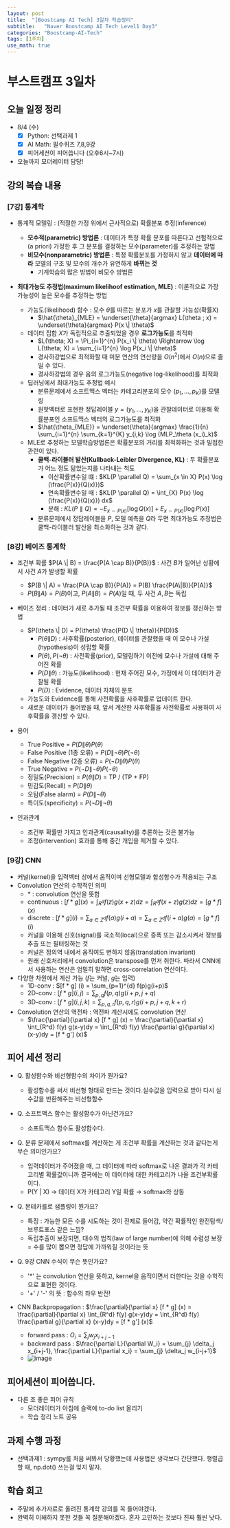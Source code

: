 ```yaml
---
layout: post
title:  "[Boostcamp AI Tech] 3일차 학습정리"
subtitle:   "Naver Boostcamp AI Tech Level1 Day3"
categories: "Boostcamp-AI-Tech"
tags: [1주차]
use_math: true
---
```


# 부스트캠프 3일차

## 오늘 일정 정리

* 8/4 (수)
  - [x] Python: 선택과제 1
  - [x] AI Math: 필수퀴즈 7,8,9강
  - [x] 피어세션이 피어씁니다 (오후6시~7시)
* 오늘까지 모더레이터 담당!

## 강의 복습 내용

### [7강] 통계학

* 통계적 모델링 : (적절한 가정 위에서 근사적으로) 확률분포 추정(inference)
  * **모수적(parametric) 방법론** : 데이터가 특정 확률 분포를 따른다고 선험적으로(a priori) 가정한 후 그 분포를 결정하는 모수(parameter)를 추정하는 방법
  * **비모수(nonparametric) 방법론** : 특정 확률분포를 가정하지 않고 **데이터에 따라** 모델의 구조 및 모수의 개수가 유연하게 **바뀌는 것**
    * 기계학습의 많은 방법이 비모수 방법론
  
* **최대가능도 추정법(maximum likelihoof estimation, MLE)** : 이론적으로 가장 가능성이 높은 모수를 추정하는 방법
  * 가능도(likelihood) 함수 : 모수 $\theta$를 따르는 분포가 $x$를 관찰할 가능성(확률X)
    * $\hat{\theta}_{MLE} = \underset{\theta}{argmax} L(\theta ; x) = \underset{\theta}{argmax} P(x \| \theta)$​
  * 데이터 집합 $X$가 독립적으로 추출되었을 경우 **로그가능도**를 최적화
    * $L(\theta; X) = \Pi_{i=1}^{n} P(x_i \| \theta) \Rightarrow \log L(\theta; X) = \sum_{i=1}^{n} \log P(x_i \| \theta)$
    * 경사하강법으로 최적화할 때 미분 연산의 연산량을 $O(n^2)$에서 $O(n)$으로 줄일 수 있다.
    * 경사하강법의 경우 음의 로그가능도(negative log-likelihood)를 최적화
  * 딥러닝에서 최대가능도 추정법 예시
    * 분류문제에서 소프트맥스 벡터는 카테고리분포의 모수 ($p_1, ..., p_K$)를 모델링
    * 원핫벡터로 표현한 정답레이블 $y = (y_1, ..., y_K)$​을 관찰데이터로 이용해 확률분포인 소프트맥스 벡터의 로그가능도를 최적화
    * $\hat{\theta_{MLE}} = \underset{\theta}{argmax} \frac{1}{n} \sum_{i=1}^{n} \sum_{k=1}^{K} y_{i,k} \log (MLP_\theta (x_i)_k)$
  * MLE로 추정하는 모델학습방법론은 확률분포의 거리를 최적화하는 것과 밀접한 관련이 있다.
    * **쿨백-라이블러 발산(Kullback-Leibler Divergence, KL)** : 두 확률분포가 어느 정도 닮았는지를 나타내는 척도
      * 이산확률변수일 떄 : $KL(P \parallel Q) = \sum_{x \in X} P(x) \log (\frac{P(x)}{Q(x)})$
      * 연속확률변수일 때 : $KL(P \parallel Q) = \int_{X} P(x) \log (\frac{P(x)}{Q(x)}) dx$
      * 분해 : $KL(P \parallel Q) = - E_{x \sim P(x)} [\log Q(x)] + E_{x \sim P(x)} [\log P(x)]$
    * 분류문제에서 정답레이블을 $P$​, 모델 예측을 $Q$​​라 두면 최대가능도 추정법은 쿨백-라이블러 발산을 최소화하는 것과 같다. 


### [8강] 베이즈 통계학

* 조건부 확률 $P(A \| B) = \frac{P(A \cap B)}{P(B)}$​ : 사건 $B$​가 일어난 상황에서 사건 $A$​​가 발생할 확률
  * $P(B \| A) = \frac{P(A \cap B)}{P(A)} = P(B) \frac{P(A\|B)}{P(A)}$​
  * $P(B \| A) = P(B)$이고, $P(A \| B) = P(A)$일 때, 두 사건 $A, B$는 독립

* 베이즈 정리 : 데이터가 새로 추가될 때 조건부 확률을 이용하여 정보를 갱신하는 방법
  * $P(\theta \| D) = P(\theta) \frac{P(D \| \theta)}{P(D)}$
    * $P(\theta \| D)$​​ : 사후확률(posterior), 데이터를 관찰했을 때 이 모수나 가설(hypothesis)이 성립할 확률
    * $P(\theta), P(\neg \theta)$ : 사전확률(prior), 모델링하기 이전에 모수나 가설에 대해 주어진 확률
    * $P(D \| \theta)$​​ : 가능도(likelihood) : 현재 주어진 모수, 가정에서 이 데이터가 관찰될 확률
    * $P(D)$ : Evidence, 데이터 자체의 분포
  * 가능도와 Evidence를 통해 사전확률을 사후확률로 업데이트 한다.
  * 새로운 데이터가 들어왔을 때, 앞서 계산한 사후확률을 사전확률로 사용하여 사후확률을 갱신할 수 있다.

* 용어
  * True Positive = $P(D \| \theta) P(\theta)$
  * False Positive (1종 오류) = $P(D \| \neg \theta) P(\neg \theta)$
  * False Negative (2종 오류) = $P(\neg D \| \theta) P(\theta)$
  * True Negative = $P(\neg D \| \neg \theta) P(\neg \theta)$
  * 정밀도(Precision) = $P(\theta \| D)$​​ = TP / (TP + FP)
  * 민감도(Recall) = $P(D \| \theta)$
  * 오탐(False alarm) = $P(D \| \neg \theta)$
  * 특이도(specificity) = $P(\neg D \| \neg \theta)$​

* 인과관계
  * 조건부 확률만 가지고 인과관계(causality)를 추론하는 것은 불가능
  * 조정(intervention) 효과를 통해 중간 개입을 제거할 수 있다.

### [9강] CNN
* 커널(kernel)을 입력벡터 상에서 움직이며 선형모델과 합성함수가 적용되는 구조
* Convolution 연산의 수학적인 의미
  * $*$ : convolution 연산을 뜻함
  * continuous : $[f * g] (x) = \int_{R^d} f(z)g(x+z)dz = \int_{R^d} f(x+z)g(z)dz = [g * f] (x)$​
  * discrete : $[f * g] (i) = \sum_{a \in Z^d} f(a)g(i+a) = \sum_{a \in Z^d} f(i + a)g(a) = [g * f] (i)$
  * 커널을 이용해 신호(signal)를 국소적(local)으로 증폭 또는 감소시켜서 정보를 추출 또는 필터링하는 것
  * 커널은 정의역 내에서 움직여도 변하지 않음(translation invariant)
  * 원래 신호처리에서 convolution은 transpose를 먼저 취한다. 따라서 CNN에서 사용하는 연산은 엄밀히 말하면 cross-correlation 연산이다.
* 다양한 차원에서 계산 가능 ($f$는 커널, $g$는 입력)
  * 1D-conv : $[f * g] (i) = \sum_{p=1}^{d} f(p)g(i+p)$
  * 2D-conv : $[f * g] (i, j) = \sum_{p, q} f(p, q)g(i+p, j+q)$
  * 3D-conv : $[f * g] (i, j, k) = \sum_{p, q, r} f(p, q, r)g(i+p, j+q, k+r)$
* Convolution 연산의 역전파 : 역전파 계산시에도 convolution 연산
  * $\frac{\partial}{\partial x} [f * g] (x) = \frac{\partial}{\partial x} \int_{R^d} f(y) g(x-y)dy = \int_{R^d} f(y) \frac{\partial g}{\partial x} (x-y)dy = [f * g'] (x)$​

## 피어 세션 정리

* Q. 활성함수와 비선형함수의 차이가 뭔가요?
  * 활성함수를 써서 비선형 형태로 만드는 것이다.실수값을 입력으로 받아 다시 실수값을 반환해주는 비선형함수

* Q. 소프트맥스 함수는 활성함수가 아닌건가요?
  * 소프트맥스 함수도 활성함수다.

* Q. 분류 문제에서 softmax를 계산하는 게 조건부 확률을 계산하는 것과 같다는게 무슨 의미인가요?
  * 입력데이터가 주어졌을 때, 그 데이터에 따라 softmax로 나온 결과가 각 카테고리별 확률값이니까 결국에는 이 데이터에 대한 카테고리가 나올 조건부확률이다.
  * P(Y \| X) → 데이터 X가 카테고리 Y일 확률 → softmax와 상동

* Q. 몬테카를로 샘플링이 뭔가요?
  * 특징 : 가능한 모든 수를 시도하는 것이 전제로 들어감, 약간 확률적인 완전탐색/브루트포스 같은 느낌?
  * 독립추출이 보장되면, 대수의 법칙(law of large number)에 의해 수렴성 보장 = 수를 많이 뽑으면 정답에 가까워질 것이라는 뜻

* Q. 9강 CNN 수식이 무슨 뜻인가요?
  * '*' 는 convolution 연산을 뜻하고, kernel을 움직이면서 더한다는 것을 수학적으로 표현한 것이다.
  * '+' / '-' 의 뜻 : 함수의 좌우 반전!

* CNN Backpropagation : $\frac{\partial}{\partial x} [f * g] (x) = \frac{\partial}{\partial x} \int_{R^d} f(y) g(x-y)dy = \int_{R^d} f(y) \frac{\partial g}{\partial x} (x-y)dy = [f * g'] (x)$
  * forward pass : $O_i = \sum_{j} w_j x_{i+j-1}$
  * backward pass : $\frac{\partial L}{\partial W_i} = \sum_{j} \delta_j x_{i+j-1}, \frac{\partial L}{\partial x_i} = \sum_{j} \delta_j w_{i-j+1}$​​
  * ![image](https://user-images.githubusercontent.com/35680202/128604387-2be5b830-65d3-4c86-bb14-07a2ff97477c.png)

## 피어세션이 피어씁니다.

* 다른 조 좋은 피어 규칙
  * 모더레이터가 아침에 슬랙에 to-do list 올리기
  * 학습 정리 노트 공유

## 과제 수행 과정

* 선택과제1 : sympy를 처음 써봐서 당황했는데 사용법은 생각보다 간단했다. 행렬곱할 때, np.dot() 쓰는걸 잊지 말자. 

## 학습 회고

* 주말에 추가자료로 올려진 통계학 강의를 꼭 들어야겠다.
* 완벽히 이해하지 못한 것들 꼭 질문해야겠다. 혼자 고민하는 것보다 진짜 훨씬 낫다.

